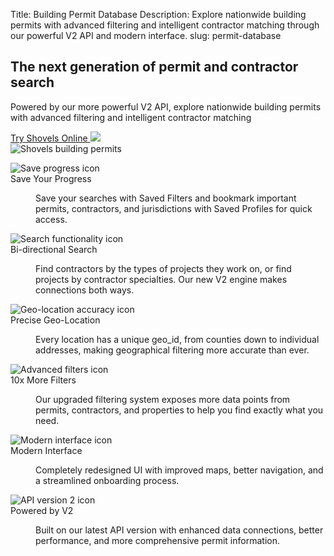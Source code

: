 Title: Building Permit Database
Description: Explore nationwide building permits with advanced filtering and intelligent contractor matching through our powerful V2 API and modern interface.
slug: permit-database

<!-- hero -->
<section class="hero_container">
  <div class="hero_text-container">
    <h1 class="hero_title text-amber-300">The next generation of permit and contractor search</h1>
    <p class="hero_description text-lime-50">Powered by our more powerful V2 API, explore nationwide building permits with advanced filtering and intelligent contractor matching</p>
    <div class="mt-10 mb-20 flex gap-x-6 justify-start">
      <a href="https://app.shovels.ai"
      class="shovels-button"
      target="_blank">Try Shovels Online <img class="inline" src="theme/images/caret-right.svg"> </a>
    </div>
  </div>
  <div class="hero_image-container">
    <img class="max-h-[500px] rounded-lg shadow-lg" src="{static}/images/login-v2.png" alt="Shovels building permits">
  </div>
</section>

<!-- elaboration -->
<section class="mx-auto my-24 max-w-7xl px-6">
  <dl class="elaboration_container 3xl:grid-cols-4">
    <div class="elaboration-card">
      <dt class="">
        <div class="mb-6">
          <img src="theme/images/permit-database/ping.svg" alt="Save progress icon">
        </div>
        <span class="elaboration-card_title">Save Your Progress</span>
      </dt>
      <dd class="elaboration-card_text-container">
        <p class="flex-auto">Save your searches with Saved Filters and bookmark important permits, contractors, and jurisdictions with Saved Profiles for quick access.</p>
      </dd>
    </div>
    <div class="elaboration-card">
      <dt class="">
        <div class="mb-6">
          <img src="theme/images/permit-database/lookup.png" alt="Search functionality icon">
        </div>
        <span class="elaboration-card_title">Bi-directional Search</span>
      </dt>
      <dd class="elaboration-card_text-container">
        <p class="flex-auto">Find contractors by the types of projects they work on, or find projects by contractor specialties. Our new V2 engine makes connections both ways.</p>
      </dd>
    </div>
    <div class="elaboration-card">
      <dt class="">
        <div class="mb-6">
          <img src="theme/images/permit-database/accurate.png" alt="Geo-location accuracy icon">
        </div>
        <span class="elaboration-card_title">Precise Geo-Location</span>
      </dt>
      <dd class="elaboration-card_text-container">
        <p class="flex-auto">Every location has a unique geo_id, from counties down to individual addresses, making geographical filtering more accurate than ever.</p>
      </dd>
    </div>
    <div class="elaboration-card">
      <dt class="">
        <div class="mb-6">
          <img src="theme/images/permit-database/fees.png" alt="Advanced filters icon">
        </div>
        <span class="elaboration-card_title">10x More Filters</span>
      </dt>
      <dd class="elaboration-card_text-container">
        <p class="flex-auto">Our upgraded filtering system exposes more data points from permits, contractors, and properties to help you find exactly what you need.</p>
      </dd>
    </div>
    <div class="elaboration-card">
      <dt class="">
        <div class="mb-6">
          <img src="theme/images/permit-database/timeline.png" alt="Modern interface icon">
        </div>
        <span class="elaboration-card_title">Modern Interface</span>
      </dt>
      <dd class="elaboration-card_text-container">
        <p class="flex-auto">Completely redesigned UI with improved maps, better navigation, and a streamlined onboarding process.</p>
      </dd>
    </div>
    <div class="elaboration-card">
      <dt class="">
        <div class="mb-6">
          <img src="theme/images/permit-database/api.png" alt="API version 2 icon">
        </div>
        <span class="elaboration-card_title">Powered by V2</span>
      </dt>
      <dd class="elaboration-card_text-container">
        <p class="flex-auto">Built on our latest API version with enhanced data connections, better performance, and more comprehensive permit information.</p>
      </dd>
    </div>
  </dl>
</section>

